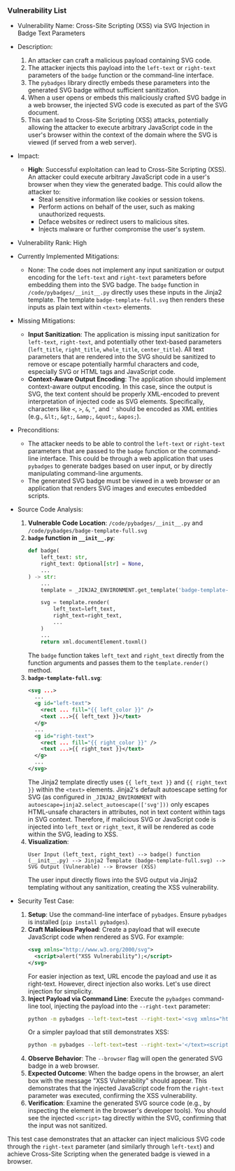 ### Vulnerability List

- Vulnerability Name: Cross-Site Scripting (XSS) via SVG Injection in Badge Text Parameters

- Description:
    1. An attacker can craft a malicious payload containing SVG code.
    2. The attacker injects this payload into the `left-text` or `right-text` parameters of the `badge` function or the command-line interface.
    3. The `pybadges` library directly embeds these parameters into the generated SVG badge without sufficient sanitization.
    4. When a user opens or embeds this maliciously crafted SVG badge in a web browser, the injected SVG code is executed as part of the SVG document.
    5. This can lead to Cross-Site Scripting (XSS) attacks, potentially allowing the attacker to execute arbitrary JavaScript code in the user's browser within the context of the domain where the SVG is viewed (if served from a web server).

- Impact:
    - **High**: Successful exploitation can lead to Cross-Site Scripting (XSS). An attacker could execute arbitrary JavaScript code in a user's browser when they view the generated badge. This could allow the attacker to:
        - Steal sensitive information like cookies or session tokens.
        - Perform actions on behalf of the user, such as making unauthorized requests.
        - Deface websites or redirect users to malicious sites.
        - Injects malware or further compromise the user's system.

- Vulnerability Rank: High

- Currently Implemented Mitigations:
    - None: The code does not implement any input sanitization or output encoding for the `left-text` and `right-text` parameters before embedding them into the SVG badge. The `badge` function in `/code/pybadges/__init__.py` directly uses these inputs in the Jinja2 template. The template `badge-template-full.svg` then renders these inputs as plain text within `<text>` elements.

- Missing Mitigations:
    - **Input Sanitization**: The application is missing input sanitization for `left-text`, `right-text`, and potentially other text-based parameters (`left_title`, `right_title`, `whole_title`, `center_title`).  All text parameters that are rendered into the SVG should be sanitized to remove or escape potentially harmful characters and code, especially SVG or HTML tags and JavaScript code.
    - **Context-Aware Output Encoding**: The application should implement context-aware output encoding. In this case, since the output is SVG, the text content should be properly XML-encoded to prevent interpretation of injected code as SVG elements. Specifically, characters like `<`, `>`, `&`, `"`, and `'` should be encoded as XML entities (e.g., `&lt;`, `&gt;`, `&amp;`, `&quot;`, `&apos;`).

- Preconditions:
    - The attacker needs to be able to control the `left-text` or `right-text` parameters that are passed to the `badge` function or the command-line interface. This could be through a web application that uses `pybadges` to generate badges based on user input, or by directly manipulating command-line arguments.
    - The generated SVG badge must be viewed in a web browser or an application that renders SVG images and executes embedded scripts.

- Source Code Analysis:
    1. **Vulnerable Code Location**: `/code/pybadges/__init__.py` and `/code/pybadges/badge-template-full.svg`
    2. **`badge` function in `__init__.py`**:
        ```python
        def badge(
            left_text: str,
            right_text: Optional[str] = None,
            ...
        ) -> str:
            ...
            template = _JINJA2_ENVIRONMENT.get_template('badge-template-full.svg')

            svg = template.render(
                left_text=left_text,
                right_text=right_text,
                ...
            )
            ...
            return xml.documentElement.toxml()
        ```
        The `badge` function takes `left_text` and `right_text` directly from the function arguments and passes them to the `template.render()` method.
    3. **`badge-template-full.svg`**:
        ```xml
        <svg ...>
          ...
          <g id="left-text">
            <rect ... fill="{{ left_color }}" />
            <text ...>{{ left_text }}</text>
          </g>
          ...
          <g id="right-text">
            <rect ... fill="{{ right_color }}" />
            <text ...>{{ right_text }}</text>
          </g>
          ...
        </svg>
        ```
        The Jinja2 template directly uses `{{ left_text }}` and `{{ right_text }}` within the `<text>` elements. Jinja2's default autoescape setting for SVG (as configured in `_JINJA2_ENVIRONMENT` with `autoescape=jinja2.select_autoescape(['svg']))` only escapes HTML-unsafe characters in attributes, not in text content within tags in SVG context. Therefore, if malicious SVG or JavaScript code is injected into `left_text` or `right_text`, it will be rendered as code within the SVG, leading to XSS.
    4. **Visualization**:
        ```
        User Input (left_text, right_text) --> badge() function (__init__.py) --> Jinja2 Template (badge-template-full.svg) --> SVG Output (Vulnerable) --> Browser (XSS)
        ```
        The user input directly flows into the SVG output via Jinja2 templating without any sanitization, creating the XSS vulnerability.

- Security Test Case:
    1. **Setup**: Use the command-line interface of `pybadges`. Ensure `pybadges` is installed (`pip install pybadges`).
    2. **Craft Malicious Payload**: Create a payload that will execute JavaScript code when rendered as SVG. For example:
        ```xml
        <svg xmlns="http://www.w3.org/2000/svg">
          <script>alert("XSS Vulnerability");</script>
        </svg>
        ```
        For easier injection as text, URL encode the payload and use it as right-text. However, direct injection also works. Let's use direct injection for simplicity.
    3. **Inject Payload via Command Line**: Execute the `pybadges` command-line tool, injecting the payload into the `--right-text` parameter:
        ```sh
        python -m pybadges --left-text=test --right-text='<svg xmlns="http://www.w3.org/2000/svg"><script>alert("XSS Vulnerability");</script></svg>' --browser
        ```
        Or a simpler payload that still demonstrates XSS:
        ```sh
        python -m pybadges --left-text=test --right-text='</text><script>alert("XSS Vulnerability");</script><text>' --browser
        ```
    4. **Observe Behavior**: The `--browser` flag will open the generated SVG badge in a web browser.
    5. **Expected Outcome**: When the badge opens in the browser, an alert box with the message "XSS Vulnerability" should appear. This demonstrates that the injected JavaScript code from the `right-text` parameter was executed, confirming the XSS vulnerability.
    6. **Verification**: Examine the generated SVG source code (e.g., by inspecting the element in the browser's developer tools). You should see the injected `<script>` tag directly within the SVG, confirming that the input was not sanitized.

This test case demonstrates that an attacker can inject malicious SVG code through the `right-text` parameter (and similarly through `left-text`) and achieve Cross-Site Scripting when the generated badge is viewed in a browser.